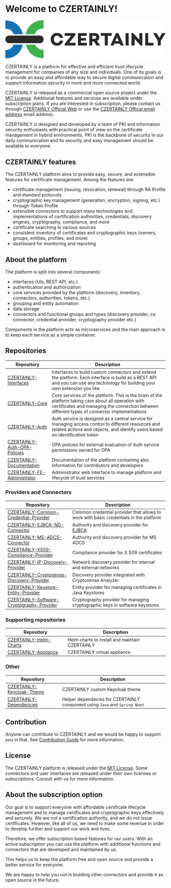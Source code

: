 # Welcome to CZERTAINLY!

![CZERTAINLY-logo](czertainly-logo/czertainly_color_H.svg)

CZERTAINLY is a platform for effective and efficient trust lifecycle management for companies of any size and individuals. One of its goals is to provide an easy and affordable way to secure digital communication and support information security in more and more connected world.

CZERTAINLY is released as a commercial open source project under the [MIT License](LICENSE.md).
Additional features and services are available under subscription plans. If you are interested in subscription, please contact us through [CZERTAINLY Official Web](https://www.czertainly.com) or use the [CZERTAINLY Offical email address](mailto:getinfo@czertainly.com) email address.

CZERTAINLY is designed and developed by a team of PKI and information security enthusiasts with practical point of view on the certificate management in hybrid environments. PKI is the backbone of security in our daily communication and its security and easy management should be available to everyone.

## CZERTAINLY features

The CZERTAINLY platform aims to provide easy, secure, and extensible features for certificate management. Among the features are:
- certificate management (issuing, revocation, renewal) through RA Profile and standard protocols
- cryptographic key management (generation, encryption, signing, etc.) through Token Profile
- extensible connectors to support many technologies and implementations of certification authorities, credentials, discovery engines, cryptography, compliance, and more
- certificate searching in various sources
- consistent inventory of certificates and cryptographic keys (owners, groups, entities, profiles, and more)
- dashboard for monitoring and reporting

## About the platform

The platform is split into several components:
- interfaces (UIs, REST API, etc.)
- authentication and authorization
- core services provided by the platform (discovery, inventory, connectors, authorities, tokens, etc.)
- grouping and entity automation
- data storage
- connectors and functional groups and types (discovery provider, ca connector, credential provider, cryptography provider etc.)

Components in the platform acts as microservices and the main approach is to keep each service as a simple container. 

## Repositories

| Repository                                                                                  | Description                                                                                                                                                                                         |
|---------------------------------------------------------------------------------------------|-----------------------------------------------------------------------------------------------------------------------------------------------------------------------------------------------------|
| [CZERTAINLY-Interfaces](https://github.com/3KeyCompany/CZERTAINLY-Interfaces)               | Interfaces to build custom connectors and extend the platform. Each interface is build as a REST API and you can use any technology for building your own extension you like                        |
| [CZERTAINLY-Core](https://github.com/3KeyCompany/CZERTAINLY-Core)                           | Core services of the platform. This is the brain of the platform taking care about all operation with certificates and managing the connection between different types of connector implementations |
| [CZERTAINLY-Auth](https://github.com/3KeyCompany/CZERTAINLY-Auth)                           | Auth service is designed as a central service for managing access control to different resources and related actions and objects, and identify users based on identification token                  |
| [CZERTAINLY-Auth-OPA-Policies](https://github.com/3KeyCompany/CZERTAINLY-Auth-OPA-Policies) | OPA policies for external evaluation of Auth service permissions served for OPA                                                                                                                     |
| [CZERTAINLY-Documentation](https://github.com/3KeyCompany/CZERTAINLY-Documentation)         | Documentation of the platform containing also information for contributors and developers                                                                                                           |
| [CZERTAINLY-FE-Administrator](https://github.com/3KeyCompany/CZERTAINLY-FE-Administrator)   | Administrator web interface to manage platform and lifecycle of trust services                                                                                                                      |

### Providers and Connectors

| Repository                                                                                                            | Description                                                                           |
|-----------------------------------------------------------------------------------------------------------------------|---------------------------------------------------------------------------------------|
| [CZERTAINLY-Common-Credential-Provider](https://github.com/3KeyCompany/CZERTAINLY-Common-Credential-Provider)         | Common credential provider that allows to work with basic credentials in the platform |
| [CZERTAINLY-EJBCA-NG-Connector](https://github.com/3KeyCompany/CZERTAINLY-EJBCA-NG-Connector)                         | Authority and discovery provider for [EJBCA](https://www.ejbca.org/)                  |
| [CZERTAINLY-MS-ADCS-Connector](https://github.com/3KeyCompany/CZERTAINLY-MS-ADCS-Connector)                           | Authority and discovery provider for MS ADCS                                          |
| [CZERTAINLY-X509-Compliance-Provider](https://github.com/3KeyCompany/CZERTAINLY-X509-Compliance-Provider)             | Compliance provider for X.509 certificates                                            |
| [CZERTAINLY-IP-Discovery-Provider](https://github.com/3KeyCompany/CZERTAINLY-IP-Discovery-Provider)                   | Network discovery provider for internal and external networks                         |
| [CZERTAINLY-Cryptosense-Discovery-Provider](https://github.com/3KeyCompany/CZERTAINLY-Cryptosense-Discovery-Provider) | Discovery provider integrated with Cryptosense Analyzer                               |
| [CZERTAINLY-Keystore-Entity-Provider](https://github.com/3KeyCompany/CZERTAINLY-Keystore-Entity-Provider)             | Entity provider for managing certificates in Java Keystores                           |
| [CZERTAINLY-Software-Cryptography-Provider](https://github.com/3KeyCompany/CZERTAINLY-Software-Cryptography-Provider) | Cryptography provider for managing cryptographic keys in software keystores           |

### Supporting repositories

| Repository                                                                      | Description                                    |
|---------------------------------------------------------------------------------|------------------------------------------------|
| [CZERTAINLY-Helm-Charts](https://github.com/3KeyCompany/CZERTAINLY-Helm-Charts) | Helm charts to install and maintain CZERTAINLY |
| [CZERTAINLY-Appliance](https://github.com/3KeyCompany/CZERTAINLY-Appliance)     | CZERTAINLY virtual appliance                   |

### Other

| Repository                                                                            | Description                                                                |
|---------------------------------------------------------------------------------------|----------------------------------------------------------------------------|
| [CZERTAINLY-Keycloak-Theme](https://github.com/3KeyCompany/CZERTAINLY-Keycloak-Theme) | CZERTAINLY custom Keycloak theme                                           |
| [CZERTAINLY-Dependencies](https://github.com/3KeyCompany/CZERTAINLY-Dependencies)     | Helper dependecies for CZERTAINLY component using `Java` and `Spring Boot` |

## Contribution

Anyone can contribute to CZERTAINLY and we would be happy to support you in that. See [Contribution Guide](CONTRIBUTING.md) for more information.

## License

The CZERTAINLY platform is released under the [MIT License](LICENSE.md). Some connectors and user interfaces are released under their own licenses or subscriptions. Consult with us for more information.

## About the subscription option

Our goal is to support everyone with affordable certificate lifecycle management and to manage certificates and cryptographic keys effectively and securely. We are not a certification authority, and we do not issue certificates. However, like all of us, we need to make some revenue in order to develop further and support our work and lives.

Therefore, we offer subscription based features for our users. With an active subscription you can use the platform with additional functions and connectors that are developed and maintained by us.

This helps us to keep the platform free and open source and provide a better service for everyone.

We are happy to help you out in building other connectors and provide it as open source in the future.
